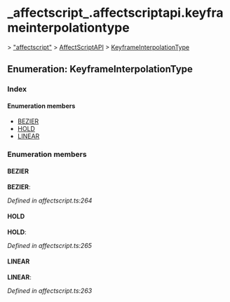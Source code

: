 # \_affectscript\_.affectscriptapi.keyframeinterpolationtype

 &gt; ["affectscript"](https://github.com/AffectScript/affectscript-docs/tree/306de14a6253b187416c39813dcd85cd8989dc14/javascript-api/기타%20그%20외%20참조%20API/modules/_affectscript_.md) &gt; [AffectScriptAPI](https://github.com/AffectScript/affectscript-docs/tree/306de14a6253b187416c39813dcd85cd8989dc14/javascript-api/기타%20그%20외%20참조%20API/modules/_affectscript_.affectscriptapi.md) &gt; [KeyframeInterpolationType](https://github.com/AffectScript/affectscript-docs/tree/306de14a6253b187416c39813dcd85cd8989dc14/_affectscript_.affectscriptapi.keyframeinterpolationtype.md)

## Enumeration: KeyframeInterpolationType

### Index

#### Enumeration members

* [BEZIER](_affectscript_.affectscriptapi.keyframeinterpolationtype.md#bezier)
* [HOLD](_affectscript_.affectscriptapi.keyframeinterpolationtype.md#hold)
* [LINEAR](_affectscript_.affectscriptapi.keyframeinterpolationtype.md#linear)

### Enumeration members

#### BEZIER <a id="bezier"></a>

**BEZIER**:

_Defined in affectscript.ts:264_

#### HOLD <a id="hold"></a>

**HOLD**:

_Defined in affectscript.ts:265_

#### LINEAR <a id="linear"></a>

**LINEAR**:

_Defined in affectscript.ts:263_

